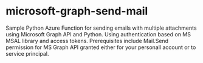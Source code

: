 # microsoft-graph-send-mail
Sample Python Azure Function for sending emails with multiple attachments using Microsoft Graph API and Python. Using authentication based on MS MSAL library and access tokens.   Prerequisites include Mail.Send permission for MS Graph API granted either for your personall account or to service principal. 
